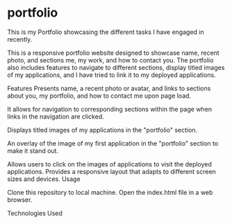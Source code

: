 # portfolio
This is my Portfolio showcasing the different tasks I have engaged in recently. 

This is a responsive portfolio website designed to showcase name, recent photo, and sections me, my work, and how to contact you. The portfolio also includes features to navigate to different sections, display titled images of my applications, and I have tried to link it to my deployed applications.

Features
Presents name, a recent photo or avatar, and links to sections about you, my portfolio, and how to contact me upon page load.

It allows for navigation to corresponding sections within the page when links in the navigation are clicked.

Displays titled images of my applications in the "portfolio" section.

An overlay of the image of my first application in the "portfolio" section to make it stand out.

Allows users to click on the images of applications to visit the deployed applications.
Provides a responsive layout that adapts to different screen sizes and devices.
Usage

Clone this repository to local machine.
Open the index.html file in a web browser.


Technologies Used